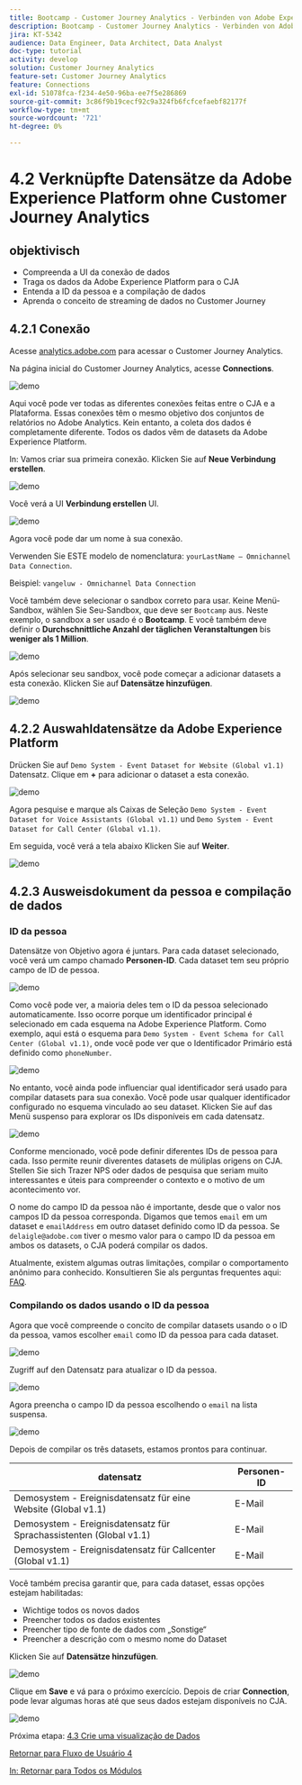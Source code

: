 ```yaml
---
title: Bootcamp - Customer Journey Analytics - Verbinden von Adobe Experience Platform-Datensätzen in Customer Journey Analytics - Brasilien
description: Bootcamp - Customer Journey Analytics - Verbinden von Adobe Experience Platform-Datensätzen in Customer Journey Analytics - Brasilien
jira: KT-5342
audience: Data Engineer, Data Architect, Data Analyst
doc-type: tutorial
activity: develop
solution: Customer Journey Analytics
feature-set: Customer Journey Analytics
feature: Connections
exl-id: 51078fca-f234-4e50-96ba-ee7f5e286869
source-git-commit: 3c86f9b19cecf92c9a324fb6fcfcefaebf82177f
workflow-type: tm+mt
source-wordcount: '721'
ht-degree: 0%

---
```


# 4.2 Verknüpfte Datensätze da Adobe Experience Platform ohne Customer Journey Analytics

## objektivisch

- Compreenda a UI da conexão de dados
- Traga os dados da Adobe Experience Platform para o CJA
- Entenda a ID da pessoa e a compilação de dados
- Aprenda o conceito de streaming de dados no Customer Journey

## 4.2.1 Conexão

Acesse [analytics.adobe.com](https://analytics.adobe.com) para acessar o Customer Journey Analytics.

Na página inicial do Customer Journey Analytics, acesse **Connections**.

![demo](./images/cja2.png)

Aqui você pode ver todas as diferentes conexões feitas entre o CJA e a Plataforma. Essas conexões têm o mesmo objetivo dos conjuntos de relatórios no Adobe Analytics. Kein entanto, a coleta dos dados é completamente diferente. Todos os dados vêm de datasets da Adobe Experience Platform.

In: Vamos criar sua primeira conexão. Klicken Sie auf **Neue Verbindung erstellen**.

![demo](./images/cja4.png)

Você verá a UI **Verbindung erstellen** UI.

![demo](./images/cja5.png)

Agora você pode dar um nome à sua conexão.

Verwenden Sie ESTE modelo de nomenclatura: `yourLastName – Omnichannel Data Connection`.

Beispiel: `vangeluw - Omnichannel Data Connection`

Você também deve selecionar o sandbox correto para usar. Keine Menü-Sandbox, wählen Sie Seu-Sandbox, que deve ser `Bootcamp` aus. Neste exemplo, o sandbox a ser usado é o **Bootcamp**. E você também deve definir o **Durchschnittliche Anzahl der täglichen Veranstaltungen** bis **weniger als 1 Million**.

![demo](./images/cjasb.png)

Após selecionar seu sandbox, você pode começar a adicionar datasets a esta conexão. Klicken Sie auf **Datensätze hinzufügen**.

![demo](./images/cjasb1.png)

## 4.2.2 Auswahldatensätze da Adobe Experience Platform

Drücken Sie auf `Demo System - Event Dataset for Website (Global v1.1)` Datensatz. Clique em **+** para adicionar o dataset a esta conexão.

![demo](./images/cja7.png)

Agora pesquise e marque als Caixas de Seleção `Demo System - Event Dataset for Voice Assistants (Global v1.1)` und `Demo System - Event Dataset for Call Center (Global v1.1)`.

Em seguida, você verá a tela abaixo Klicken Sie auf **Weiter**.

![demo](./images/cja9.png)

## 4.2.3 Ausweisdokument da pessoa e compilação de dados

### ID da pessoa

Datensätze von Objetivo agora é juntars. Para cada dataset selecionado, você verá um campo chamado **Personen-ID**. Cada dataset tem seu próprio campo de ID de pessoa.

![demo](./images/cja11.png)

Como você pode ver, a maioria deles tem o ID da pessoa selecionado automaticamente. Isso ocorre porque um identificador principal é selecionado em cada esquema na Adobe Experience Platform. Como exemplo, aqui está o esquema para `Demo System - Event Schema for Call Center (Global v1.1)`, onde você pode ver que o Identificador Primário está definido como `phoneNumber`.

![demo](./images/cja13.png)

No entanto, você ainda pode influenciar qual identificador será usado para compilar datasets para sua conexão. Você pode usar qualquer identificador configurado no esquema vinculado ao seu dataset. Klicken Sie auf das Menü suspenso para explorar os IDs disponíveis em cada datensatz.

![demo](./images/cja14.png)

Conforme mencionado, você pode definir diferentes IDs de pessoa para cada. Isso permite reunir diverentes datasets de múliplas origens on CJA. Stellen Sie sich Trazer NPS oder dados de pesquisa que seriam muito interessantes e úteis para compreender o contexto e o motivo de um acontecimento vor.

O nome do campo ID da pessoa não é importante, desde que o valor nos campos ID da pessoa corresponda. Digamos que temos `email` em um dataset e `emailAddress` em outro dataset definido como ID da pessoa. Se `delaigle@adobe.com` tiver o mesmo valor para o campo ID da pessoa em ambos os datasets, o CJA poderá compilar os dados.

Atualmente, existem algumas outras limitações, compilar o comportamento anônimo para conhecido. Konsultieren Sie als perguntas frequentes aqui: [FAQ](https://experienceleague.adobe.com/docs/analytics-platform/using/cja-overview/cja-faq.html).


### Compilando os dados usando o ID da pessoa

Agora que você compreende o concito de compilar datasets usando o o ID da pessoa, vamos escolher `email` como ID da pessoa para cada dataset.

![demo](./images/cja15.png)

Zugriff auf den Datensatz para atualizar o ID da pessoa.

![demo](./images/cja12a.png)

Agora preencha o campo ID da pessoa escolhendo o `email` na lista suspensa.

![demo](./images/cja17.png)

Depois de compilar os três datasets, estamos prontos para continuar.

| datensatz | Personen-ID |
| ----------------- |-------------| 
| Demosystem - Ereignisdatensatz für eine Website (Global v1.1) | E-Mail |
| Demosystem - Ereignisdatensatz für Sprachassistenten (Global v1.1) | E-Mail |
| Demosystem - Ereignisdatensatz für Callcenter (Global v1.1) | E-Mail |

Você também precisa garantir que, para cada dataset, essas opções estejam habilitadas:

- Wichtige todos os novos dados
- Preencher todos os dados existentes
- Preencher tipo de fonte de dados com „Sonstige“
- Preencher a descrição com o mesmo nome do Dataset

Klicken Sie auf **Datensätze hinzufügen**.

![demo](./images/cja16.png)

Clique em **Save** e vá para o próximo exercício. Depois de criar **Connection**, pode levar algumas horas até que seus dados estejam disponíveis no CJA.

![demo](./images/cja20.png)

Próxima etapa: [4.3 Crie uma visualização de Dados](./ex3.md)

[Retornar para Fluxo de Usuário 4](./uc4.md)

[In: Retornar para Todos os Módulos](./../../overview.md)
